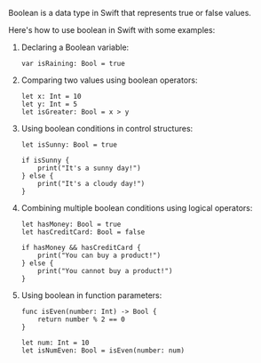 Boolean is a data type in Swift that represents true or false values. 

Here's how to use boolean in Swift with some examples:

1. Declaring a Boolean variable:

   ```
   var isRaining: Bool = true
   ```

2. Comparing two values using boolean operators:

   ```
   let x: Int = 10
   let y: Int = 5
   let isGreater: Bool = x > y
   ```

3. Using boolean conditions in control structures:

   ```
   let isSunny: Bool = true

   if isSunny {
       print("It's a sunny day!")
   } else {
       print("It's a cloudy day!")
   }
   ```

4. Combining multiple boolean conditions using logical operators:

   ```
   let hasMoney: Bool = true
   let hasCreditCard: Bool = false

   if hasMoney && hasCreditCard {
       print("You can buy a product!")
   } else {
       print("You cannot buy a product!")
   }
   ```

5. Using boolean in function parameters:

   ```
   func isEven(number: Int) -> Bool {
       return number % 2 == 0
   }

   let num: Int = 10
   let isNumEven: Bool = isEven(number: num)
   ```